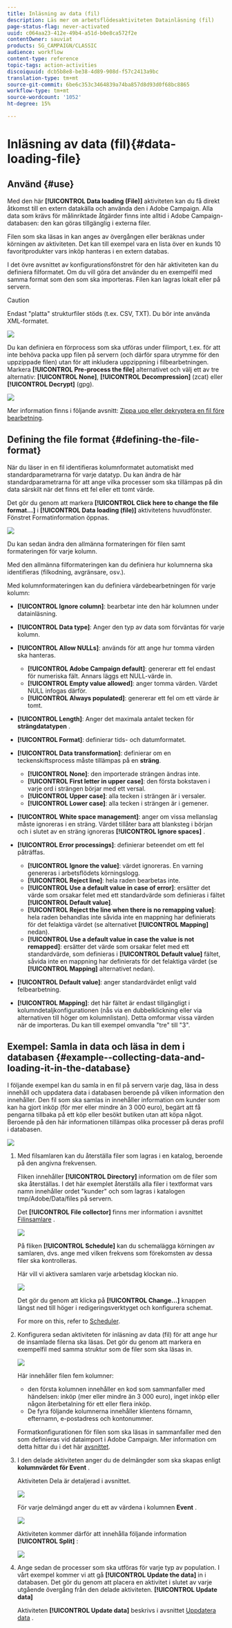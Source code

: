 ```yaml
---
title: Inläsning av data (fil)
description: Läs mer om arbetsflödesaktiviteten Datainläsning (fil)
page-status-flag: never-activated
uuid: c064aa23-412e-49b4-a51d-b0e8ca572f2e
contentOwner: sauviat
products: SG_CAMPAIGN/CLASSIC
audience: workflow
content-type: reference
topic-tags: action-activities
discoiquuid: dcb5b8e8-be38-4d89-908d-f57c2413a9bc
translation-type: tm+mt
source-git-commit: 6be6c353c3464839a74ba857d8d93d0f68bc8865
workflow-type: tm+mt
source-wordcount: '1052'
ht-degree: 15%

---
```



# Inläsning av data (fil){#data-loading-file}

## Använd {#use}

Med den här **[!UICONTROL Data loading (File)]** aktiviteten kan du få direkt åtkomst till en extern datakälla och använda den i Adobe Campaign. Alla data som krävs för målinriktade åtgärder finns inte alltid i Adobe Campaign-databasen: den kan göras tillgänglig i externa filer.

Filen som ska läsas in kan anges av övergången eller beräknas under körningen av aktiviteten. Det kan till exempel vara en lista över en kunds 10 favoritprodukter vars inköp hanteras i en extern databas.

I det övre avsnittet av konfigurationsfönstret för den här aktiviteten kan du definiera filformatet. Om du vill göra det använder du en exempelfil med samma format som den som ska importeras. Filen kan lagras lokalt eller på servern.

>[!CAUTION]
>
>Endast &quot;platta&quot; strukturfiler stöds (t.ex. CSV, TXT). Du bör inte använda XML-formatet.

![](assets/s_advuser_wf_etl_file.png)

Du kan definiera en förprocess som ska utföras under filimport, t.ex. för att inte behöva packa upp filen på servern (och därför spara utrymme för den uppzippade filen) utan för att inkludera uppzippning i filbearbetningen. Markera **[!UICONTROL Pre-process the file]** alternativet och välj ett av tre alternativ: **[!UICONTROL None]**, **[!UICONTROL Decompression]** (zcat) eller **[!UICONTROL Decrypt]** (gpg).

![](assets/preprocessing-dataloading.png)

Mer information finns i följande avsnitt: [Zippa upp eller dekryptera en fil före bearbetning](../../workflow/using/importing-data.md#unzipping-or-decrypting-a-file-before-processing).

## Defining the file format {#defining-the-file-format}

När du läser in en fil identifieras kolumnformatet automatiskt med standardparametrarna för varje datatyp. Du kan ändra de här standardparametrarna för att ange vilka processer som ska tillämpas på din data särskilt när det finns ett fel eller ett tomt värde.

Det gör du genom att markera **[!UICONTROL Click here to change the file format...]** i **[!UICONTROL Data loading (file)]** aktivitetens huvudfönster. Fönstret Formatinformation öppnas.

![](assets/file_loading_columns_format.png)

Du kan sedan ändra den allmänna formateringen för filen samt formateringen för varje kolumn.

Med den allmänna filformateringen kan du definiera hur kolumnerna ska identifieras (filkodning, avgränsare, osv.).

Med kolumnformateringen kan du definiera värdebearbetningen för varje kolumn:

* **[!UICONTROL Ignore column]**: bearbetar inte den här kolumnen under datainläsning.
* **[!UICONTROL Data type]**: Anger den typ av data som förväntas för varje kolumn.
* **[!UICONTROL Allow NULLs]**: används för att ange hur tomma värden ska hanteras.

   * **[!UICONTROL Adobe Campaign default]**: genererar ett fel endast för numeriska fält. Annars läggs ett NULL-värde in.
   * **[!UICONTROL Empty value allowed]**: anger tomma värden.  Värdet NULL infogas därför.
   * **[!UICONTROL Always populated]**: genererar ett fel om ett värde är tomt.

* **[!UICONTROL Length]**: Anger det maximala antalet tecken för **strängdatatypen** .
* **[!UICONTROL Format]**: definierar tids- och datumformatet.
* **[!UICONTROL Data transformation]**: definierar om en teckenskiftsprocess måste tillämpas på en **sträng**.

   * **[!UICONTROL None]**: den importerade strängen ändras inte.
   * **[!UICONTROL First letter in upper case]**: den första bokstaven i varje ord i strängen börjar med ett versal.
   * **[!UICONTROL Upper case]**: alla tecken i strängen är i versaler.
   * **[!UICONTROL Lower case]**: alla tecken i strängen är i gemener.

* **[!UICONTROL White space management]**: anger om vissa mellanslag måste ignoreras i en sträng. Värdet tillåter bara att blanksteg i början och i slutet av en sträng ignoreras **[!UICONTROL Ignore spaces]** .
* **[!UICONTROL Error processings]**: definierar beteendet om ett fel påträffas.

   * **[!UICONTROL Ignore the value]**: värdet ignoreras.  En varning genereras i arbetsflödets körningslogg.
   * **[!UICONTROL Reject line]**: hela raden bearbetas inte.
   * **[!UICONTROL Use a default value in case of error]**: ersätter det värde som orsakar felet med ett standardvärde som definieras i fältet **[!UICONTROL Default value]**.
   * **[!UICONTROL Reject the line when there is no remapping value]**: hela raden behandlas inte såvida inte en mappning har definierats för det felaktiga värdet (se alternativet **[!UICONTROL Mapping]** nedan).
   * **[!UICONTROL Use a default value in case the value is not remapped]**: ersätter det värde som orsakar felet med ett standardvärde, som definieras i **[!UICONTROL Default value]** fältet, såvida inte en mappning har definierats för det felaktiga värdet (se **[!UICONTROL Mapping]** alternativet nedan).

* **[!UICONTROL Default value]**: anger standardvärdet enligt vald felbearbetning.
* **[!UICONTROL Mapping]**: det här fältet är endast tillgängligt i kolumndetaljkonfigurationen (nås via en dubbelklickning eller via alternativen till höger om kolumnlistan). Detta omformar vissa värden när de importeras. Du kan till exempel omvandla &quot;tre&quot; till &quot;3&quot;.

## Exempel: Samla in data och läsa in dem i databasen {#example--collecting-data-and-loading-it-in-the-database}

I följande exempel kan du samla in en fil på servern varje dag, läsa in dess innehåll och uppdatera data i databasen beroende på vilken information den innehåller. Den fil som ska samlas in innehåller information om kunder som kan ha gjort inköp (för mer eller mindre än 3 000 euro), begärt att få pengarna tillbaka på ett köp eller besökt butiken utan att köpa något. Beroende på den här informationen tillämpas olika processer på deras profil i databasen.

![](assets/s_advuser_load_file_sample_0.png)

1. Med filsamlaren kan du återställa filer som lagras i en katalog, beroende på den angivna frekvensen.

   Fliken innehåller **[!UICONTROL Directory]** information om de filer som ska återställas. I det här exemplet återställs alla filer i textformat vars namn innehåller ordet &quot;kunder&quot; och som lagras i katalogen tmp/Adobe/Data/files på servern.

   Det **[!UICONTROL File collector]** finns mer information i avsnittet [Filinsamlare](../../workflow/using/file-collector.md) .

   ![](assets/s_advuser_load_file_sample_1.png)

   På fliken **[!UICONTROL Schedule]** kan du schemalägga körningen av samlaren, dvs. ange med vilken frekvens som förekomsten av dessa filer ska kontrolleras.

   Här vill vi aktivera samlaren varje arbetsdag klockan nio.

   ![](assets/s_advuser_load_file_sample_2.png)

   Det gör du genom att klicka på **[!UICONTROL Change...]** knappen längst ned till höger i redigeringsverktyget och konfigurera schemat.

   For more on this, refer to [Scheduler](../../workflow/using/scheduler.md).

1. Konfigurera sedan aktiviteten för inläsning av data (fil) för att ange hur de insamlade filerna ska läsas. Det gör du genom att markera en exempelfil med samma struktur som de filer som ska läsas in.

   ![](assets/s_advuser_load_file_sample_3.png)

   Här innehåller filen fem kolumner:

   * den första kolumnen innehåller en kod som sammanfaller med händelsen: inköp (mer eller mindre än 3 000 euro), inget inköp eller någon återbetalning för ett eller flera inköp.
   * De fyra följande kolumnerna innehåller klientens förnamn, efternamn, e-postadress och kontonummer.

   Formatkonfigurationen för filen som ska läsas in sammanfaller med den som definieras vid dataimport i Adobe Campaign. Mer information om detta hittar du i det här [avsnittet](../../platform/using/importing-data.md#step-2---source-file-selection).

1. I den delade aktiviteten anger du de delmängder som ska skapas enligt **kolumnvärdet för Event** .

   Aktiviteten Dela är detaljerad i avsnittet.

   ![](assets/s_advuser_load_file_sample_4.png)

   För varje delmängd anger du ett av värdena i kolumnen **Event** .

   ![](assets/s_advuser_load_file_sample_5.png)

   Aktiviteten kommer därför att innehålla följande information **[!UICONTROL Split]** :

   ![](assets/s_advuser_load_file_sample_6.png)

1. Ange sedan de processer som ska utföras för varje typ av population. I vårt exempel kommer vi att gå **[!UICONTROL Update the data]** in i databasen. Det gör du genom att placera en aktivitet i slutet av varje utgående övergång från den delade aktiviteten. **[!UICONTROL Update data]**

   Aktiviteten **[!UICONTROL Update data]** beskrivs i avsnittet [Uppdatera data](../../workflow/using/update-data.md) .

